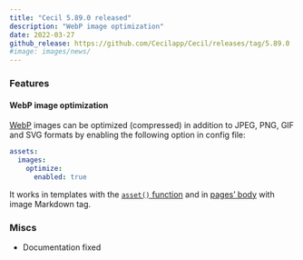 ```yaml
---
title: "Cecil 5.89.0 released"
description: "WebP image optimization"
date: 2022-03-27
github_release: https://github.com/Cecilapp/Cecil/releases/tag/5.89.0
#image: images/news/
---
```


### Features

#### WebP image optimization

[WebP](https://developers.google.com/speed/webp) images can be optimized (compressed) in addition to JPEG, PNG, GIF and SVG formats by enabling the following option in config file:

```yaml
assets:
  images:
    optimize:
      enabled: true
```

It works in templates with the [`asset()` function](https://cecil.app/documentation/templates/#asset) and in [pages’ body](https://cecil.app/documentation/content#body) with image Markdown tag.

### Miscs

- Documentation fixed

